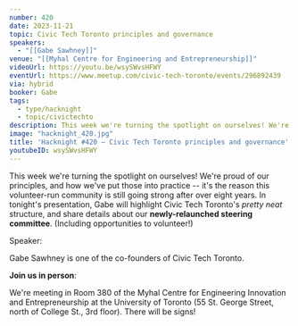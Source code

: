 ```yaml
---
number: 420
date: 2023-11-21
topic: Civic Tech Toronto principles and governance
speakers:
  - "[[Gabe Sawhney]]"
venue: "[[Myhal Centre for Engineering and Entrepreneurship]]"
videoUrl: https://youtu.be/wsySWvsHFWY
eventUrl: https://www.meetup.com/civic-tech-toronto/events/296892439
via: hybrid
booker: Gabe
tags:
  - type/hacknight
  - topic/civictechto
description: This week we're turning the spotlight on ourselves! We're proud of our principles, and how we've put those into practice -- it's the reason this volunteer-run community is still going strong after over eight years. In tonight's presentation, Gabe will highlight Civic Tech Toronto's *pretty neat* structure, and share details about our **newly-relaunched steering committee**. (Including opportunities to volunteer!)
image: "hacknight_420.jpg"
title: 'Hacknight #420 – Civic Tech Toronto principles and governance'
youtubeID: wsySWvsHFWY
---
```


This week we're turning the spotlight on ourselves! We're proud of our principles, and how we've put those into practice -- it's the reason this volunteer-run community is still going strong after over eight years. In tonight's presentation, Gabe will highlight Civic Tech Toronto's *pretty neat* structure, and share details about our **newly-relaunched steering committee**. (Including opportunities to volunteer!)

Speaker:

Gabe Sawhney is one of the co-founders of Civic Tech Toronto.

**Join us in person**:

We're meeting in Room 380 of the Myhal Centre for Engineering Innovation and Entrepreneurship at the University of Toronto (55 St. George Street, north of College St., 3rd floor). There will be signs!
